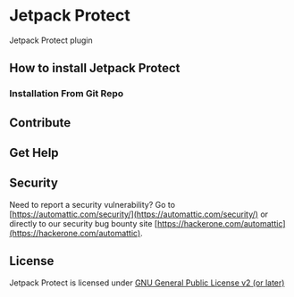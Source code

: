 # Jetpack Protect

Jetpack Protect plugin

## How to install Jetpack Protect

### Installation From Git Repo

## Contribute

## Get Help

## Security

Need to report a security vulnerability? Go to [https://automattic.com/security/](https://automattic.com/security/) or directly to our security bug bounty site [https://hackerone.com/automattic](https://hackerone.com/automattic).

## License

Jetpack Protect is licensed under [GNU General Public License v2 (or later)](./LICENSE.txt)

